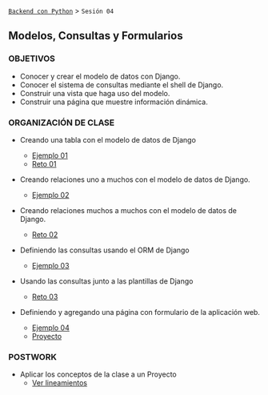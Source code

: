 [`Backend con Python`](../Readme.md) > `Sesión 04`
## Modelos, Consultas y Formularios

### OBJETIVOS
 - Conocer y crear el modelo de datos con Django.
 - Conocer el sistema de consultas mediante el shell de Django.
 - Construir una vista que haga uso del modelo.
 - Construir una página que muestre información dinámica.

### ORGANIZACIÓN DE CLASE

 - Creando una tabla con el modelo de datos de Django
   - [Ejemplo 01](Ejemplo-01)
   - [Reto 01](Reto-01)

 - Creando relaciones uno a muchos con el modelo de datos de Django.
   - [Ejemplo 02](Ejemplo-02)
 - Creando relaciones muchos a muchos con el modelo de datos de Django.
   - [Reto 02](Reto-02)

 - Definiendo las consultas usando el ORM de Django
   - [Ejemplo 03](Ejemplo-03)
 - Usando las consultas junto a las plantillas de Django
   - [Reto 03](Reto-03)

 - Definiendo y agregando una página con formulario de la aplicación web.
   - [Ejemplo 04](Ejemplo-04)
   - [Proyecto](Proyecto)

### POSTWORK
 - Aplicar los conceptos de la clase a un Proyecto
   - [Ver lineamientos](Postwork)
